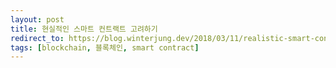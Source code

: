 ```yaml
---
layout: post
title: 현실적인 스마트 컨트랙트 고려하기
redirect_to: https://blog.winterjung.dev/2018/03/11/realistic-smart-contract
tags: [blockchain, 블록체인, smart contract]
---
```

